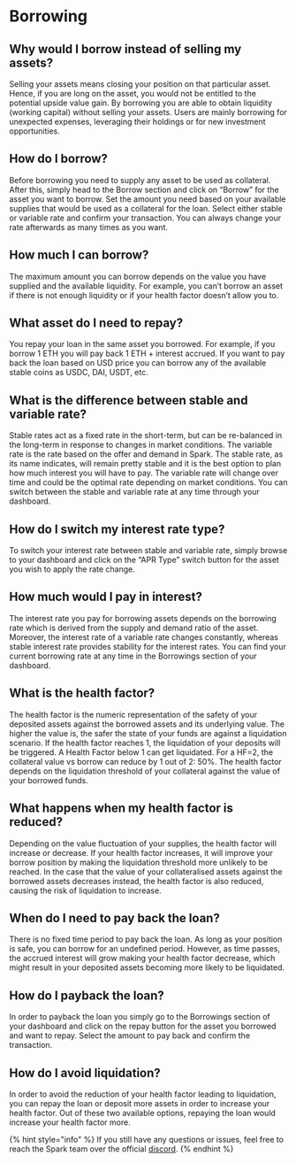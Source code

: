 # Borrowing

## Why would I borrow instead of selling my assets?

Selling your assets means closing your position on that particular asset. Hence, if you are long on the asset, you would not be entitled to the potential upside value gain. By borrowing you are able to obtain liquidity (working capital) without selling your assets. Users are mainly borrowing for unexpected expenses, leveraging their holdings or for new investment opportunities.

## How do I borrow?

Before borrowing you need to supply any asset to be used as collateral. After this, simply head to the Borrow section and click on “Borrow” for the asset you want to borrow. Set the amount you need based on your available supplies that would be used as a collateral for the loan. Select either stable or variable rate and confirm your transaction. You can always change your rate afterwards as many times as you want.

## How much I can borrow?

The maximum amount you can borrow depends on the value you have supplied and the available liquidity. For example, you can’t borrow an asset if there is not enough liquidity or if your health factor doesn’t allow you to.

## What asset do I need to repay?

You repay your loan in the same asset you borrowed. For example, if you borrow 1 ETH you will pay back 1 ETH + interest accrued. If you want to pay back the loan based on USD price you can borrow any of the available stable coins as USDC, DAI, USDT, etc.

## What is the difference between stable and variable rate?

Stable rates act as a fixed rate in the short-term, but can be re-balanced in the long-term in response to changes in market conditions. The variable rate is the rate based on the offer and demand in Spark. The stable rate, as its name indicates, will remain pretty stable and it is the best option to plan how much interest you will have to pay. The variable rate will change over time and could be the optimal rate depending on market conditions. You can switch between the stable and variable rate at any time through your dashboard.

## How do I switch my interest rate type?

To switch your interest rate between stable and variable rate, simply browse to your dashboard and click on the “APR Type” switch button for the asset you wish to apply the rate change.

## How much would I pay in interest?

The interest rate you pay for borrowing assets depends on the borrowing rate which is derived from the supply and demand ratio of the asset. Moreover, the interest rate of a variable rate changes constantly, whereas stable interest rate provides stability for the interest rates. You can find your current borrowing rate at any time in the Borrowings section of your dashboard.

## What is the health factor?

The health factor is the numeric representation of the safety of your deposited assets against the borrowed assets and its underlying value. The higher the value is, the safer the state of your funds are against a liquidation scenario. If the health factor reaches 1, the liquidation of your deposits will be triggered. A Health Factor below 1 can get liquidated. For a HF=2, the collateral value vs borrow can reduce by 1 out of 2: 50%. The health factor depends on the liquidation threshold of your collateral against the value of your borrowed funds.

## What happens when my health factor is reduced?

Depending on the value fluctuation of your supplies, the health factor will increase or decrease. If your health factor increases, it will improve your borrow position by making the liquidation threshold more unlikely to be reached. In the case that the value of your collateralised assets against the borrowed assets decreases instead, the health factor is also reduced, causing the risk of liquidation to increase.

## When do I need to pay back the loan?

There is no fixed time period to pay back the loan. As long as your position is safe, you can borrow for an undefined period. However, as time passes, the accrued interest will grow making your health factor decrease, which might result in your deposited assets becoming more likely to be liquidated.

## How do I payback the loan?

In order to payback the loan you simply go to the Borrowings section of your dashboard and click on the repay button for the asset you borrowed and want to repay. Select the amount to pay back and confirm the transaction.

## How do I avoid liquidation?

In order to avoid the reduction of your health factor leading to liquidation, you can repay the loan or deposit more assets in order to increase your health factor. Out of these two available options, repaying the loan would increase your health factor more.

{% hint style="info" %}
If you still have any questions or issues, feel free to reach the Spark team over the official [discord](https://discord.gg/BvfMGCvfzJ).
{% endhint %}
